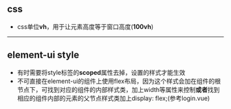 ## css
* css单位**vh**，用于让元素高度等于窗口高度(**100vh**)

---

## element-ui style
* 有时需要将style标签的**scoped**属性去掉，设置的样式才能生效
* 不可直接在element-ui的组件上使用flex布局，因为这个样式会加在组件的根节点下，可找到对应的组件的内部样式类，加上width等属性来控制**或者**找到相应的组件内部的元素的父节点样式类加上display: flex;(参考login.vue)

